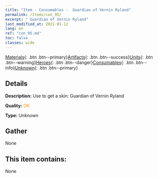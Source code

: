```yaml
---
title: "Item - Consumables -  Guardian of Vernin Ryland"
permalink: /Items/con_95/
excerpt: " Guardian of Vernin Ryland"
last_modified_at: 2021-01-12
lang: en
ref: "con_95.md"
toc: false
classes: wide
---
```

 [Materials](/Items/){: .btn .btn--primary}[Artifacts](/Items/Artifacts/){: .btn .btn--success}[Units](/Items/Units/){: .btn .btn--warning}[Heroes](/Items/Heroes/){: .btn .btn--danger}[Consumables](/Items/Consumables/){: .btn .btn--info}[Unknown](/Items/Unknown/){: .btn .btn--primary}

## Details
 **Description:** Use to get a skin: Guardian of Vernin Ryland

 **Quality:** <span style="color: #FF8C00">OK</span>

 **Type:** Unknown

## Gather

  None

## This item contains:

  None

